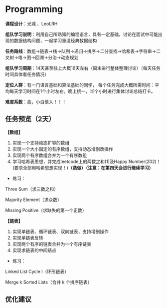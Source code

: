 # Programming


**课程设计**：光城 、LeoLRH

**组队学习说明**：利用自己所熟知的编程语言，具有一定基础，讨论在面试中可能出现的数据结构问题，一起学习重温经典数据结构

**任务路线**：数组->链表->栈->队列->递归->排序->二分查找->哈希表->字符串->二叉树->堆->图->回溯->分治->动态规划

**组队学习周期**：14天甚至往上大概16天左右（周末进行整体整理讨论）（每天任务时间具体看任务情况）

**定位人群**：有一门语言基础和算法基础的同学，
每个任务完成大概所需时间：平均每天学习时间在1个小时左右，晚上统一，半个小时进行集体讨论总结打卡。

**难度系数**：高，小白慎入！！！

## 任务预览（2天）
**【数组】**
1. 实现一个支持动态扩容的数组
2. 实现一个大小固定的有序数组，支持动态增删改操作
3. 实现两个有序数组合并为一个有序数组
4. 学习哈希表思想，并完成leetcode上的两数之和(1)及Happy  Number(202)！(要求全部用哈希思想实现！)**（选做）（注意：在第四天会进行继续学习）**
* 练习：

Three Sum（求三数之和）

Majority Element（求众数）

Missing Positive（求缺失的第一个正数）

**【链表】**
1. 实现单链表、循环链表、双向链表，支持增删操作
2. 实现单链表反转
3. 实现两个有序的链表合并为一个有序链表
4. 实现求链表的中间结点

* 练习：

Linked List Cycle I（环形链表）

Merge k Sorted Lists（合并 k 个排序链表）

## 优化建议